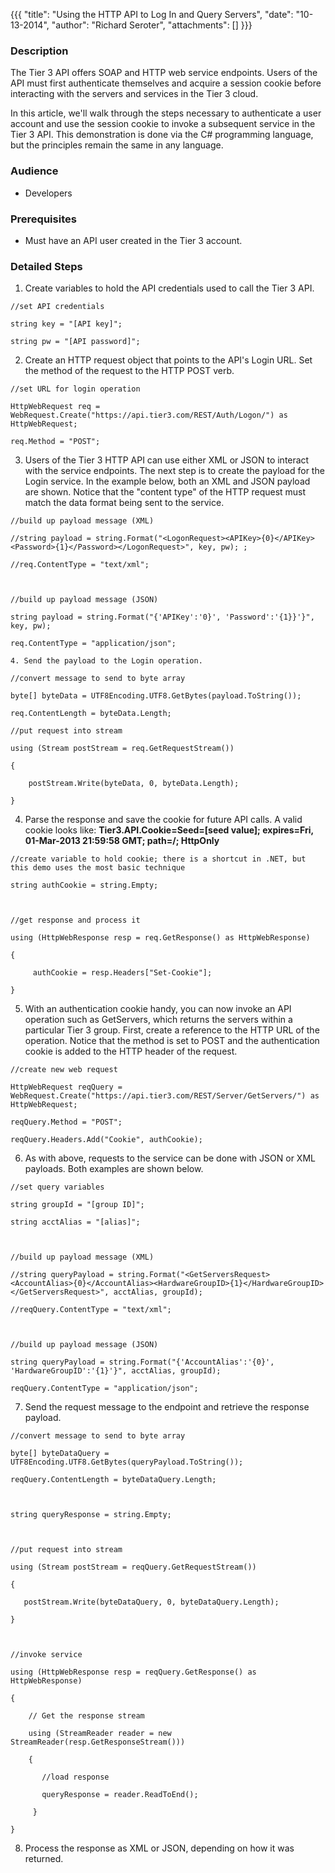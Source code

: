 {{{
  "title": "Using the HTTP API to Log In and Query Servers",
  "date": "10-13-2014",
  "author": "Richard Seroter",
  "attachments": []
}}}

### Description

The Tier 3 API offers SOAP and HTTP web service endpoints. Users of the API must first authenticate themselves and acquire a session cookie before interacting with the servers and services in the Tier 3 cloud.

In this article, we'll walk through the steps necessary to authenticate a user account and use the session cookie to invoke a subsequent service in the Tier 3 API. This demonstration is done via the C# programming language, but the principles remain the same in any language.

### Audience

- Developers

### Prerequisites

- Must have an API user created in the Tier 3 account.

### Detailed Steps

1. Create variables to hold the API credentials used to call the Tier 3 API.

```
//set API credentials

string key = "[API key]";

string pw = "[API password]";
```

2. Create an HTTP request object that points to the API's Login URL. Set the method of the request to the HTTP POST verb.

```
//set URL for login operation

HttpWebRequest req = WebRequest.Create("https://api.tier3.com/REST/Auth/Logon/") as HttpWebRequest;

req.Method = "POST";
```

3. Users of the Tier 3 HTTP API can use either XML or JSON to interact with the service endpoints. The next step is to create the payload for the Login service. In the example below, both an XML and JSON payload are shown. Notice that the "content type" of the HTTP request must match the data format being sent to the service.

```
//build up payload message (XML)

//string payload = string.Format("<LogonRequest><APIKey>{0}</APIKey><Password>{1}</Password></LogonRequest>", key, pw); ;

//req.ContentType = "text/xml";

            

//build up payload message (JSON)

string payload = string.Format("{'APIKey':'0}', 'Password':'{1}}'}", key, pw);

req.ContentType = "application/json";

4. Send the payload to the Login operation.

//convert message to send to byte array

byte[] byteData = UTF8Encoding.UTF8.GetBytes(payload.ToString());

req.ContentLength = byteData.Length;

//put request into stream

using (Stream postStream = req.GetRequestStream())

{

    postStream.Write(byteData, 0, byteData.Length);

}
```


4. Parse the response and save the cookie for future API calls. A valid cookie looks like: <strong>Tier3.API.Cookie=Seed=[seed value]; expires=Fri, 01-Mar-2013 21:59:58 GMT; path=/; HttpOnly</strong>

```
//create variable to hold cookie; there is a shortcut in .NET, but this demo uses the most basic technique

string authCookie = string.Empty;



//get response and process it

using (HttpWebResponse resp = req.GetResponse() as HttpWebResponse)

{

     authCookie = resp.Headers["Set-Cookie"];

}
```

5. With an authentication cookie handy, you can now invoke an API operation such as GetServers, which returns the servers within a particular Tier 3 group. First, create a reference to the HTTP URL of the operation. Notice that the method is set to POST and the authentication cookie is added to the HTTP header of the request.

```
//create new web request

HttpWebRequest reqQuery = WebRequest.Create("https://api.tier3.com/REST/Server/GetServers/") as HttpWebRequest;

reqQuery.Method = "POST";

reqQuery.Headers.Add("Cookie", authCookie);
```

6. As with above, requests to the service can be done with JSON or XML payloads. Both examples are shown below.

```
//set query variables

string groupId = "[group ID]";

string acctAlias = "[alias]";



//build up payload message (XML)

//string queryPayload = string.Format("<GetServersRequest><AccountAlias>{0}</AccountAlias><HardwareGroupID>{1}</HardwareGroupID></GetServersRequest>", acctAlias, groupId);

//reqQuery.ContentType = "text/xml";



//build up payload message (JSON)

string queryPayload = string.Format("{'AccountAlias':'{0}', 'HardwareGroupID':'{1}'}", acctAlias, groupId);

reqQuery.ContentType = "application/json";
```

7. Send the request message to the endpoint and retrieve the response payload.

```
//convert message to send to byte array

byte[] byteDataQuery = UTF8Encoding.UTF8.GetBytes(queryPayload.ToString());

reqQuery.ContentLength = byteDataQuery.Length;



string queryResponse = string.Empty;



//put request into stream

using (Stream postStream = reqQuery.GetRequestStream())

{

   postStream.Write(byteDataQuery, 0, byteDataQuery.Length);

}



//invoke service

using (HttpWebResponse resp = reqQuery.GetResponse() as HttpWebResponse)

{

    // Get the response stream  

    using (StreamReader reader = new StreamReader(resp.GetResponseStream()))

    {

       //load response

       queryResponse = reader.ReadToEnd();

     }

}
```

8. Process the response as XML or JSON, depending on how it was returned.
